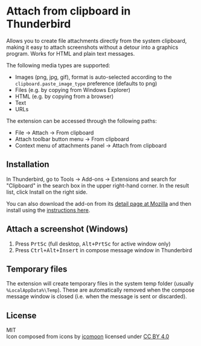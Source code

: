# Attach from clipboard in Thunderbird

Allows you to create file attachments directly from the system clipboard, making
it easy to attach screenshots without a detour into a graphics program. Works for HTML and plain text messages.

The following media types are supported:

* Images (png, jpg, gif), format is auto-selected according to the `clipboard.paste_image_type` preference (defaults to png)
* Files (e.g. by copying from Windows Explorer)
* HTML (e.g. by copying from a browser)
* Text
* URLs

The extension can be accessed through the following paths:

* File → Attach → From clipboard
* Attach toolbar button menu → From clipboard
* Context menu of attachments panel → Attach from clipboard

## Installation

In Thunderbird, go to Tools → Add-ons → Extensions and search for "Clipboard" in the search box in the upper right-hand corner. In the result list, click Install on the right side.

You can also download the add-on from its [detail page at Mozilla](https://addons.mozilla.org/thunderbird/addon/attach-from-clipboard/) and then install using the [instructions here](http://kb.mozillazine.org/Extensions_(Thunderbird)).

## Attach a screenshot (Windows)

1. Press <kbd>PrtSc</kbd> (full desktop, <kbd>Alt+PrtSc</kbd> for active window only)
2. Press <kbd>Ctrl+Alt+Insert</kbd> in compose message window in Thunderbird

## Temporary files

The extension will create temporary files in the system temp folder (usually `%LocalAppData%\Temp`). These are automatically removed when the compose message window is closed (i.e. when the message is sent or discarded).

## License

MIT<br>
Icon composed from icons by [icomoon](https://icomoon.io/) licensed under [CC BY 4.0](http://creativecommons.org/licenses/by/4.0/)

